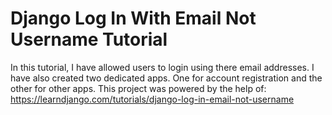 # Django Log In With Email Not Username Tutorial

In this tutorial, I have allowed users to login using there email addresses. I have also created two dedicated apps. One for account registration and the other for other apps. This project was powered by the help of: https://learndjango.com/tutorials/django-log-in-email-not-username
